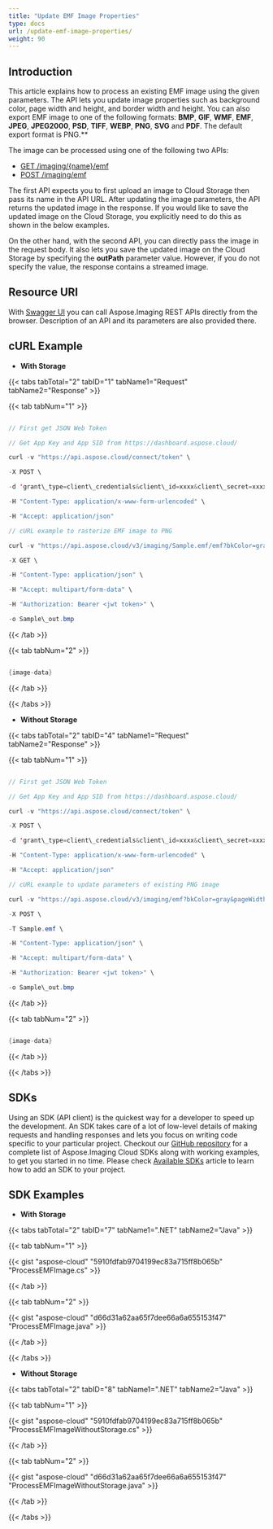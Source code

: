```yaml
---
title: "Update EMF Image Properties"
type: docs
url: /update-emf-image-properties/
weight: 90
---
```


## **Introduction**
This article explains how to process an existing EMF image using the given parameters. The API lets you update image properties such as background color, page width and height, and border width and height. You can also export EMF image to one of the following formats: **BMP**, **GIF**, **WMF**, **EMF**, **JPEG**, **JPEG2000**, **PSD**, **TIFF**, **WEBP**, **PNG**, **SVG** and **PDF**. The default export format is PNG.** 

The image can be processed using one of the following two APIs:

- [GET /imaging/{name}/emf](https://apireference.aspose.cloud/imaging/#/Emf/ModifyEmf)
- [POST /imaging/emf](https://apireference.aspose.cloud/imaging/#/Emf/CreateModifiedEmf)

The first API expects you to first upload an image to Cloud Storage then pass its name in the API URL. After updating the image parameters, the API returns the updated image in the response. If you would like to save the updated image on the Cloud Storage, you explicitly need to do this as shown in the below examples.

On the other hand, with the second API, you can directly pass the image in the request body. It also lets you save the updated image on the Cloud Storage by specifying the **outPath** parameter value. However, if you do not specify the value, the response contains a streamed image.
## **Resource URI**
With [Swagger UI](https://apireference.aspose.cloud/imaging/#/Emf) you can call Aspose.Imaging REST APIs directly from the browser. Description of an API and its parameters are also provided there.
## **cURL Example**
- **With Storage**

{{< tabs tabTotal="2" tabID="1" tabName1="Request" tabName2="Response" >}}

{{< tab tabNum="1" >}}

```java

// First get JSON Web Token

// Get App Key and App SID from https://dashboard.aspose.cloud/

curl -v "https://api.aspose.cloud/connect/token" \

-X POST \

-d 'grant\_type=client\_credentials&client\_id=xxxx&client\_secret=xxxx' \

-H "Content-Type: application/x-www-form-urlencoded" \

-H "Accept: application/json"

// cURL example to rasterize EMF image to PNG

curl -v "https://api.aspose.cloud/v3/imaging/Sample.emf/emf?bkColor=gray&pageWidth=300&pageHeight=300&borderX=50&borderY=50&format=bmp" \

-X GET \

-H "Content-Type: application/json" \

-H "Accept: multipart/form-data" \

-H "Authorization: Bearer <jwt token>" \

-o Sample\_out.bmp

```

{{< /tab >}}

{{< tab tabNum="2" >}}

```java

{image-data}

```

{{< /tab >}}

{{< /tabs >}}

- **Without Storage**

{{< tabs tabTotal="2" tabID="4" tabName1="Request" tabName2="Response" >}}

{{< tab tabNum="1" >}}

```java

// First get JSON Web Token

// Get App Key and App SID from https://dashboard.aspose.cloud/

curl -v "https://api.aspose.cloud/connect/token" \

-X POST \

-d 'grant\_type=client\_credentials&client\_id=xxxx&client\_secret=xxxx' \

-H "Content-Type: application/x-www-form-urlencoded" \

-H "Accept: application/json"

// cURL example to update parameters of existing PNG image

curl -v "https://api.aspose.cloud/v3/imaging/emf?bkColor=gray&pageWidth=300&pageHeight=300&borderX=50&borderY=50&format=bmp" \

-X POST \

-T Sample.emf \

-H "Content-Type: application/json" \

-H "Accept: multipart/form-data" \

-H "Authorization: Bearer <jwt token>" \

-o Sample\_out.bmp

```

{{< /tab >}}

{{< tab tabNum="2" >}}

```java

{image-data}

```

{{< /tab >}}

{{< /tabs >}}
## **SDKs**
Using an SDK (API client) is the quickest way for a developer to speed up the development. An SDK takes care of a lot of low-level details of making requests and handling responses and lets you focus on writing code specific to your particular project. Checkout our [GitHub repository](https://github.com/aspose-imaging-cloud) for a complete list of Aspose.Imaging Cloud SDKs along with working examples, to get you started in no time. Please check [Available SDKs](/available-sdks/) article to learn how to add an SDK to your project.
## **SDK Examples**
- **With Storage**

{{< tabs tabTotal="2" tabID="7" tabName1=".NET" tabName2="Java" >}}

{{< tab tabNum="1" >}}

{{< gist "aspose-cloud" "5910fdfab9704199ec83a715ff8b065b" "ProcessEMFImage.cs" >}}

{{< /tab >}}

{{< tab tabNum="2" >}}

{{< gist "aspose-cloud" "d66d31a62aa65f7dee66a6a655153f47" "ProcessEMFImage.java" >}}

{{< /tab >}}

{{< /tabs >}}

- **Without Storage**

{{< tabs tabTotal="2" tabID="8" tabName1=".NET" tabName2="Java" >}}

{{< tab tabNum="1" >}}

{{< gist "aspose-cloud" "5910fdfab9704199ec83a715ff8b065b" "ProcessEMFImageWithoutStorage.cs" >}}

{{< /tab >}}

{{< tab tabNum="2" >}}

{{< gist "aspose-cloud" "d66d31a62aa65f7dee66a6a655153f47" "ProcessEMFImageWithoutStorage.java" >}}

{{< /tab >}}

{{< /tabs >}}
